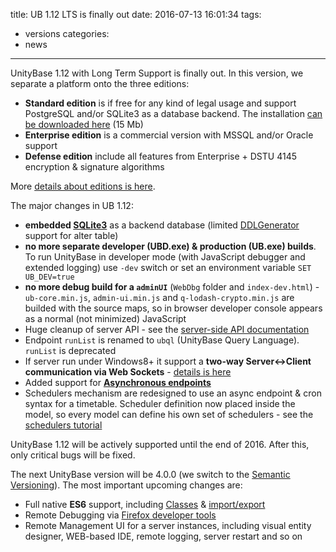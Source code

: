 title: UB 1.12 LTS is finally out
date: 2016-07-13 16:01:34
tags:
  - versions
categories:
  - news
---

UnityBase 1.12 with Long Term Support is finally out.
In this version, we separate a platform onto the three editions:
 - **Standard edition** is if free for any kind of legal usage and support PostgreSQL and/or SQLite3 as a database backend. The installation [can be downloaded here](/downloads/UnityBaseSetup.exe) (15 Mb)
 - **Enterprise edition** is a commercial version with MSSQL and/or Oracle support
 - **Defense edition** include all features from Enterprise + DSTU 4145 encryption & signature algorithms

More [details about editions is here](/docs/editions.html).

The major changes in UB 1.12:
- **embedded [SQLite3](https://www.sqlite.org/)** as a backend database (limited [DDLGenerator](/api/serverNew/module-cmd_generateDDL.html) support for alter table)
- **no more separate developer (UBD.exe) & production (UB.exe) builds**. To run UnityBase in developer mode (with JavaScript debugger and extended logging) use `-dev` switch or set an environment variable `SET UB_DEV=true`
- **no more debug build for a `adminUI`** (`WebDbg` folder and `index-dev.html`) - `ub-core.min.js`, `admin-ui.min.js` and `q-lodash-crypto.min.js` are builded with the source maps, so in browser developer console appears as a normal (not minimized) JavaScript
- Huge cleanup of server API - see the [server-side API documentation](/api/serverNew/)
- Endpoint `runList` is renamed to `ubql` (UnityBase Query Language). `runList` is deprecated
- If server run under Windows8+ it support a  **two-way Server<->Client communication via Web Sockets** - [details is here](/api/serverNew/tutorial-web_sockets.html)
- Added support for **[Asynchronous endpoints](/api/serverNew/tutorial-delayed_operations.html)**
- Schedulers mechanism are redesigned to use an async endpoint & cron syntax for a timetable. Scheduler definition now placed inside the model, so every model can define his own set of schedulers - see the [schedulers tutorial](/api/serverNew/tutorial-schedulers.html)

UnityBase 1.12 will be actively supported until the end of 2016. After this, only critical bugs will be fixed.

The next UnityBase version will be 4.0.0 (we switch to the [Semantic Versioning](http://semver.org/)). The most important upcoming changes are:
- Full native **ES6** support, including [Classes](https://developer.mozilla.org/en-US/docs/Web/JavaScript/Reference/Classes) & [import/export](https://developer.mozilla.org/en/docs/web/javascript/reference/statements/import)
- Remote Debugging via [Firefox developer tools](https://developer.mozilla.org/en-US/docs/Tools/Remote_Debugging)
- Remote Management UI for a server instances, including visual entity designer, WEB-based IDE, remote logging, server restart and so on
